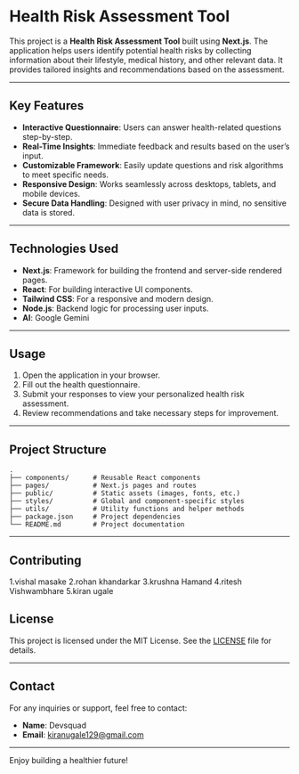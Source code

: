 
# Health Risk Assessment Tool

This project is a **Health Risk Assessment Tool** built using **Next.js**. The application helps users identify potential health risks by collecting information about their lifestyle, medical history, and other relevant data. It provides tailored insights and recommendations based on the assessment.

---

## Key Features

- **Interactive Questionnaire**: Users can answer health-related questions step-by-step.
- **Real-Time Insights**: Immediate feedback and results based on the user’s input.
- **Customizable Framework**: Easily update questions and risk algorithms to meet specific needs.
- **Responsive Design**: Works seamlessly across desktops, tablets, and mobile devices.
- **Secure Data Handling**: Designed with user privacy in mind, no sensitive data is stored.

---

## Technologies Used

- **Next.js**: Framework for building the frontend and server-side rendered pages.
- **React**: For building interactive UI components.
- **Tailwind CSS**: For a responsive and modern design.
- **Node.js**: Backend logic for processing user inputs.
- **AI**: Google Gemini

---


## Usage

1. Open the application in your browser.
2. Fill out the health questionnaire.
3. Submit your responses to view your personalized health risk assessment.
4. Review recommendations and take necessary steps for improvement.

---

## Project Structure

```
.
├── components/      # Reusable React components
├── pages/           # Next.js pages and routes
├── public/          # Static assets (images, fonts, etc.)
├── styles/          # Global and component-specific styles
├── utils/           # Utility functions and helper methods
├── package.json     # Project dependencies
└── README.md        # Project documentation
```

---

## Contributing
1.vishal masake
2.rohan khandarkar
3.krushna Hamand
4.ritesh Vishwambhare
5.kiran ugale


## License

This project is licensed under the MIT License. See the [LICENSE](LICENSE) file for details.

---

## Contact

For any inquiries or support, feel free to contact:

- **Name**: Devsquad 
- **Email**: kiranugale129@gmail.com

--- 

Enjoy building a healthier future!